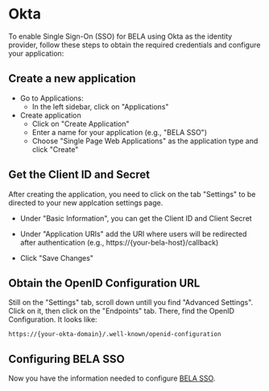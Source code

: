# Okta
To enable Single Sign-On (SSO) for BELA using Okta as the identity provider, follow these steps to obtain the required credentials and configure your application:

## Create a new application
- Go to Applications:
  - In the left sidebar, click on "Applications"
- Create application
  - Click on "Create Application"
  - Enter a name for your application (e.g., "BELA SSO")
  - Choose "Single Page Web Applications" as the application type and click "Create"

## Get the Client ID and Secret

After creating the application, you need to click on the tab "Settings" to be directed to your new applcation settings page.

 - Under "Basic Information", you can get the Client ID and Client Secret

 - Under "Application URIs" add the URI where users will be redirected after authentication (e.g., https://{your-bela-host}/callback)

- Click "Save Changes"

## Obtain the OpenID Configuration URL

Still on the "Settings" tab, scroll down untill you find "Advanced Settings". Click on it, then click on the "Endpoints" tab. There, find the OpenID Configuration. It looks like:
```
https://{your-okta-domain}/.well-known/openid-configuration
```

## Configuring BELA SSO
Now you have the information needed to configure [BELA SSO](/reference/Client-Controlled-Deployment.md).
